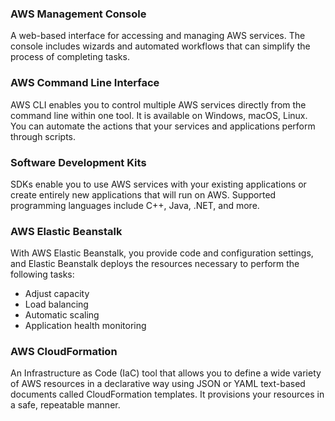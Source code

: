 ### AWS Management Console
A web-based interface for accessing and managing AWS services. The console includes wizards and automated workflows that can simplify the process of completing tasks.

### AWS Command Line Interface
AWS CLI enables you to control multiple AWS services directly from the command line within one tool. It is available on Windows, macOS, Linux. You can automate the actions that your services and applications perform through scripts.

### Software Development Kits
SDKs enable you to use AWS services with your existing applications or create entirely new applications that will run on AWS. Supported programming languages include C++, Java, .NET, and more.

### AWS Elastic Beanstalk
With AWS Elastic Beanstalk, you provide code and configuration settings, and Elastic Beanstalk deploys the resources necessary to perform the following tasks:
- Adjust capacity
- Load balancing
- Automatic scaling
- Application health monitoring

### AWS CloudFormation
An Infrastructure as Code (IaC) tool that allows you to define a wide variety of AWS resources in a declarative way using JSON or YAML text-based documents called CloudFormation templates. It provisions your resources in a safe, repeatable manner.
